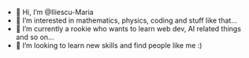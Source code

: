 - 👋 Hi, I’m @Iliescu-Maria
- 👀 I’m interested in mathematics, physics, coding and stuff like that...
- 🌱 I’m currently a rookie who wants to learn web dev, AI related things and so on...
- 💞️ I’m looking to learn new skills and find people like me :)



<!---
Iliescu-Maria/Iliescu-Maria is a ✨ special ✨ repository because its `README.md` (this file) appears on your GitHub profile.
You can click the Preview link to take a look at your changes.
--->
